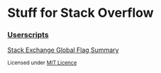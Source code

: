 # Stuff for Stack Overflow

### [Userscripts](userscripts)

[Stack Exchange Global Flag Summary](userscripts#stack-exchange-global-flag-summary)

<sub>Licensed under [MIT Licence](LICENCE)</sub>
